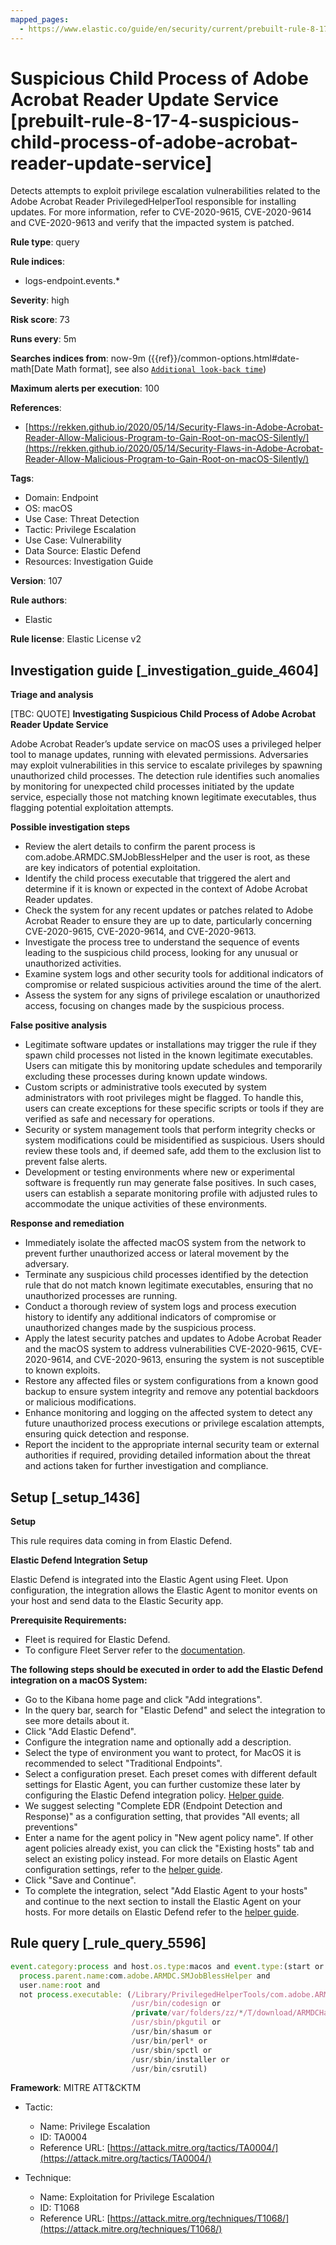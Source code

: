 ```yaml
---
mapped_pages:
  - https://www.elastic.co/guide/en/security/current/prebuilt-rule-8-17-4-suspicious-child-process-of-adobe-acrobat-reader-update-service.html
---
```


# Suspicious Child Process of Adobe Acrobat Reader Update Service [prebuilt-rule-8-17-4-suspicious-child-process-of-adobe-acrobat-reader-update-service]

Detects attempts to exploit privilege escalation vulnerabilities related to the Adobe Acrobat Reader PrivilegedHelperTool responsible for installing updates. For more information, refer to CVE-2020-9615, CVE-2020-9614 and CVE-2020-9613 and verify that the impacted system is patched.

**Rule type**: query

**Rule indices**:

* logs-endpoint.events.*

**Severity**: high

**Risk score**: 73

**Runs every**: 5m

**Searches indices from**: now-9m ({{ref}}/common-options.html#date-math[Date Math format], see also [`Additional look-back time`](docs-content://solutions/security/detect-and-alert/create-detection-rule.md#rule-schedule))

**Maximum alerts per execution**: 100

**References**:

* [https://rekken.github.io/2020/05/14/Security-Flaws-in-Adobe-Acrobat-Reader-Allow-Malicious-Program-to-Gain-Root-on-macOS-Silently/](https://rekken.github.io/2020/05/14/Security-Flaws-in-Adobe-Acrobat-Reader-Allow-Malicious-Program-to-Gain-Root-on-macOS-Silently/)

**Tags**:

* Domain: Endpoint
* OS: macOS
* Use Case: Threat Detection
* Tactic: Privilege Escalation
* Use Case: Vulnerability
* Data Source: Elastic Defend
* Resources: Investigation Guide

**Version**: 107

**Rule authors**:

* Elastic

**Rule license**: Elastic License v2

## Investigation guide [_investigation_guide_4604]

**Triage and analysis**

[TBC: QUOTE]
**Investigating Suspicious Child Process of Adobe Acrobat Reader Update Service**

Adobe Acrobat Reader’s update service on macOS uses a privileged helper tool to manage updates, running with elevated permissions. Adversaries may exploit vulnerabilities in this service to escalate privileges by spawning unauthorized child processes. The detection rule identifies such anomalies by monitoring for unexpected child processes initiated by the update service, especially those not matching known legitimate executables, thus flagging potential exploitation attempts.

**Possible investigation steps**

* Review the alert details to confirm the parent process is com.adobe.ARMDC.SMJobBlessHelper and the user is root, as these are key indicators of potential exploitation.
* Identify the child process executable that triggered the alert and determine if it is known or expected in the context of Adobe Acrobat Reader updates.
* Check the system for any recent updates or patches related to Adobe Acrobat Reader to ensure they are up to date, particularly concerning CVE-2020-9615, CVE-2020-9614, and CVE-2020-9613.
* Investigate the process tree to understand the sequence of events leading to the suspicious child process, looking for any unusual or unauthorized activities.
* Examine system logs and other security tools for additional indicators of compromise or related suspicious activities around the time of the alert.
* Assess the system for any signs of privilege escalation or unauthorized access, focusing on changes made by the suspicious process.

**False positive analysis**

* Legitimate software updates or installations may trigger the rule if they spawn child processes not listed in the known legitimate executables. Users can mitigate this by monitoring update schedules and temporarily excluding these processes during known update windows.
* Custom scripts or administrative tools executed by system administrators with root privileges might be flagged. To handle this, users can create exceptions for these specific scripts or tools if they are verified as safe and necessary for operations.
* Security or system management tools that perform integrity checks or system modifications could be misidentified as suspicious. Users should review these tools and, if deemed safe, add them to the exclusion list to prevent false alerts.
* Development or testing environments where new or experimental software is frequently run may generate false positives. In such cases, users can establish a separate monitoring profile with adjusted rules to accommodate the unique activities of these environments.

**Response and remediation**

* Immediately isolate the affected macOS system from the network to prevent further unauthorized access or lateral movement by the adversary.
* Terminate any suspicious child processes identified by the detection rule that do not match known legitimate executables, ensuring that no unauthorized processes are running.
* Conduct a thorough review of system logs and process execution history to identify any additional indicators of compromise or unauthorized changes made by the suspicious process.
* Apply the latest security patches and updates to Adobe Acrobat Reader and the macOS system to address vulnerabilities CVE-2020-9615, CVE-2020-9614, and CVE-2020-9613, ensuring the system is not susceptible to known exploits.
* Restore any affected files or system configurations from a known good backup to ensure system integrity and remove any potential backdoors or malicious modifications.
* Enhance monitoring and logging on the affected system to detect any future unauthorized process executions or privilege escalation attempts, ensuring quick detection and response.
* Report the incident to the appropriate internal security team or external authorities if required, providing detailed information about the threat and actions taken for further investigation and compliance.


## Setup [_setup_1436]

**Setup**

This rule requires data coming in from Elastic Defend.

**Elastic Defend Integration Setup**

Elastic Defend is integrated into the Elastic Agent using Fleet. Upon configuration, the integration allows the Elastic Agent to monitor events on your host and send data to the Elastic Security app.

**Prerequisite Requirements:**

* Fleet is required for Elastic Defend.
* To configure Fleet Server refer to the [documentation](docs-content://reference/ingestion-tools/fleet/fleet-server.md).

**The following steps should be executed in order to add the Elastic Defend integration on a macOS System:**

* Go to the Kibana home page and click "Add integrations".
* In the query bar, search for "Elastic Defend" and select the integration to see more details about it.
* Click "Add Elastic Defend".
* Configure the integration name and optionally add a description.
* Select the type of environment you want to protect, for MacOS it is recommended to select "Traditional Endpoints".
* Select a configuration preset. Each preset comes with different default settings for Elastic Agent, you can further customize these later by configuring the Elastic Defend integration policy. [Helper guide](docs-content://solutions/security/configure-elastic-defend/configure-an-integration-policy-for-elastic-defend.md).
* We suggest selecting "Complete EDR (Endpoint Detection and Response)" as a configuration setting, that provides "All events; all preventions"
* Enter a name for the agent policy in "New agent policy name". If other agent policies already exist, you can click the "Existing hosts" tab and select an existing policy instead. For more details on Elastic Agent configuration settings, refer to the [helper guide](docs-content://reference/ingestion-tools/fleet/agent-policy.md).
* Click "Save and Continue".
* To complete the integration, select "Add Elastic Agent to your hosts" and continue to the next section to install the Elastic Agent on your hosts. For more details on Elastic Defend refer to the [helper guide](docs-content://solutions/security/configure-elastic-defend/install-elastic-defend.md).


## Rule query [_rule_query_5596]

```js
event.category:process and host.os.type:macos and event.type:(start or process_started) and
  process.parent.name:com.adobe.ARMDC.SMJobBlessHelper and
  user.name:root and
  not process.executable: (/Library/PrivilegedHelperTools/com.adobe.ARMDC.SMJobBlessHelper or
                           /usr/bin/codesign or
                           /private/var/folders/zz/*/T/download/ARMDCHammer or
                           /usr/sbin/pkgutil or
                           /usr/bin/shasum or
                           /usr/bin/perl* or
                           /usr/sbin/spctl or
                           /usr/sbin/installer or
                           /usr/bin/csrutil)
```

**Framework**: MITRE ATT&CKTM

* Tactic:

    * Name: Privilege Escalation
    * ID: TA0004
    * Reference URL: [https://attack.mitre.org/tactics/TA0004/](https://attack.mitre.org/tactics/TA0004/)

* Technique:

    * Name: Exploitation for Privilege Escalation
    * ID: T1068
    * Reference URL: [https://attack.mitre.org/techniques/T1068/](https://attack.mitre.org/techniques/T1068/)



